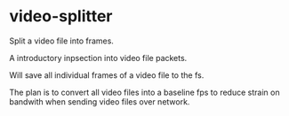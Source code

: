 # video-splitter
Split a video file into frames.

A introductory inpsection into video file packets.

Will save all individual frames of a video file to the fs. 

The plan is to convert all video files into a baseline fps to reduce strain on bandwith when sending video files over network.
